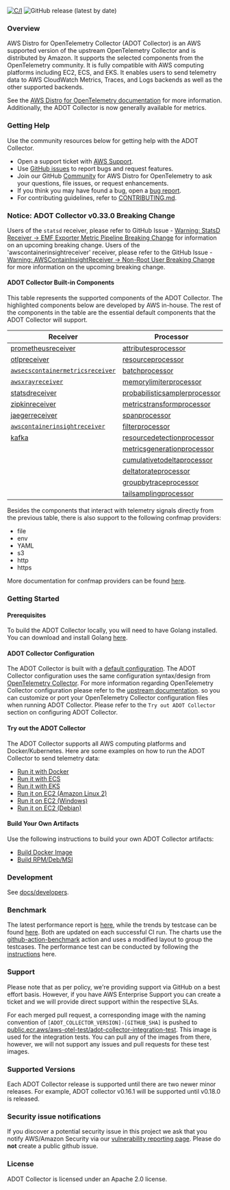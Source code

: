 [![C/I](https://github.com/aws-observability/aws-otel-collector/actions/workflows/CI.yml/badge.svg?branch=main)](https://github.com/aws-observability/aws-otel-collector/actions/workflows/CI.yml)
![GitHub release (latest by date)](https://img.shields.io/github/v/release/aws-observability/aws-otel-collector)



### Overview

AWS Distro for OpenTelemetry Collector (ADOT Collector) is an AWS supported version of the upstream OpenTelemetry Collector and is distributed by Amazon. It supports the selected components from the OpenTelemetry community. It is fully compatible with AWS computing platforms including EC2, ECS, and EKS. It enables users to send telemetry data to AWS CloudWatch Metrics, Traces, and Logs backends as well as the other supported backends.

See the [AWS Distro for OpenTelemetry documentation](https://aws-otel.github.io/docs/getting-started/collector) for more information. Additionally, the ADOT Collector is now generally available for metrics.

### Getting Help

Use the community resources below for getting help with the ADOT Collector.
* Open a support ticket with [AWS Support](http://docs.aws.amazon.com/awssupport/latest/user/getting-started.html).
* Use [GitHub issues](https://github.com/aws-observability/aws-otel-collector/issues) to report bugs and request features.
* Join our GitHub [Community](https://github.com/aws-observability/aws-otel-community) for AWS Distro for OpenTelemetry to ask your questions, file issues, or request enhancements.
* If you think you may have found a bug, open a [bug report](https://github.com/aws-observability/aws-otel-collector/issues/new?template=bug_report.md).
* For contributing guidelines, refer to [CONTRIBUTING.md](CONTRIBUTING.md).

### Notice: ADOT Collector v0.33.0 Breaking Change
Users of the `statsd` receiver, please refer to GitHub Issue - [Warning: StatsD Receiver → EMF Exporter Metric Pipeline Breaking Change](https://github.com/aws-observability/aws-otel-collector/issues/2249)
for information on an upcoming breaking change.
Users of the 'awscontainerinsightreceiver' receiver, please refer to the GitHub Issue - [Warning: AWSContainInsightReceiver → Non-Root User Breaking Change](https://github.com/aws-observability/aws-otel-collector/issues/****) for more information on the upcoming breaking change.

#### ADOT Collector Built-in Components

This table represents the supported components of the ADOT Collector. The highlighted components below are developed by AWS in-house. The rest of the components in the table are the essential default components that the ADOT Collector will support.

| Receiver                        | Processor                     | Exporter                           | Extensions             |
|---------------------------------|-------------------------------|------------------------------------|------------------------|
| [prometheusreceiver](https://github.com/open-telemetry/opentelemetry-collector-contrib/tree/main/receiver/prometheusreceiver#prometheus-receiver)              | [attributesprocessor](https://github.com/open-telemetry/opentelemetry-collector-contrib/tree/main/processor/attributesprocessor#attributes-processor)           | [`awsxrayexporter`](https://github.com/open-telemetry/opentelemetry-collector-contrib/tree/main/exporter/awsxrayexporter)                  | [healthcheckextension](https://github.com/open-telemetry/opentelemetry-collector-contrib/tree/main/extension/healthcheckextension#health-check)   |
| [otlpreceiver](https://github.com/open-telemetry/opentelemetry-collector/tree/main/receiver/otlpreceiver#otlp-receiver)                    | [resourceprocessor](https://github.com/open-telemetry/opentelemetry-collector-contrib/tree/main/processor/resourceprocessor#resource-processor)             | [`awsemfexporter`](https://github.com/open-telemetry/opentelemetry-collector-contrib/tree/main/exporter/awsemfexporter)                   | [pprofextension](https://github.com/open-telemetry/opentelemetry-collector-contrib/tree/main/extension/pprofextension#performance-profiler)         |
| [`awsecscontainermetricsreceiver`](https://github.com/open-telemetry/opentelemetry-collector-contrib/tree/main/receiver/awsecscontainermetricsreceiver) | [batchprocessor](https://github.com/open-telemetry/opentelemetry-collector/tree/main/processor/batchprocessor#batch-processor)                |  [prometheusremotewriteexporter](https://github.com/open-telemetry/opentelemetry-collector-contrib/tree/main/exporter/prometheusremotewriteexporter#prometheus-remote-write-exporter)     | [zpagesextension](https://github.com/open-telemetry/opentelemetry-collector/tree/main/extension/zpagesextension#zpages)        |
| [`awsxrayreceiver`](https://github.com/open-telemetry/opentelemetry-collector-contrib/tree/main/receiver/awsxrayreceiver)               | [memorylimiterprocessor](https://github.com/open-telemetry/opentelemetry-collector/tree/main/processor/memorylimiterprocessor#memory-limiter-processor)        | [loggingexporter](https://github.com/open-telemetry/opentelemetry-collector/tree/main/exporter/loggingexporter#logging-exporter)                    | [`ecsobserver`](https://github.com/open-telemetry/opentelemetry-collector-contrib/tree/main/extension/observer/ecsobserver)          |
| [statsdreceiver](https://github.com/open-telemetry/opentelemetry-collector-contrib/tree/main/receiver/statsdreceiver#statsd-receiver)                  | [probabilisticsamplerprocessor](https://github.com/open-telemetry/opentelemetry-collector-contrib/tree/main/processor/probabilisticsamplerprocessor#probabilistic-sampling-processor) | [otlpexporter](https://github.com/open-telemetry/opentelemetry-collector/tree/main/exporter/otlpexporter)                       | [`awsproxy`](https://github.com/open-telemetry/opentelemetry-collector-contrib/tree/main/extension/awsproxy)             |
| [zipkinreceiver](https://github.com/open-telemetry/opentelemetry-collector-contrib/tree/main/receiver/zipkinreceiver#zipkin-receiver)                  | [metricstransformprocessor](https://github.com/open-telemetry/opentelemetry-collector-contrib/tree/main/processor/metricstransformprocessor#metrics-transform-processor)     | [fileexporter](https://github.com/open-telemetry/opentelemetry-collector-contrib/tree/main/exporter/fileexporter#file-exporter)                       | [ballastextention](https://github.com/open-telemetry/opentelemetry-collector/tree/main/extension/ballastextension#memory-ballast)       |
| [jaegerreceiver](https://github.com/open-telemetry/opentelemetry-collector-contrib/tree/main/receiver/jaegerreceiver#jaeger-receiver)                  | [spanprocessor](https://github.com/open-telemetry/opentelemetry-collector-contrib/tree/main/processor/spanprocessor#span-processor)                 | [otlphttpexporter](https://github.com/open-telemetry/opentelemetry-collector/tree/main/exporter/otlphttpexporter#otlphttp-exporter)                   | [`sigv4authextension`](https://github.com/open-telemetry/opentelemetry-collector-contrib/tree/main/extension/sigv4authextension)   |
| [`awscontainerinsightreceiver`](https://github.com/open-telemetry/opentelemetry-collector-contrib/tree/main/receiver/awscontainerinsightreceiver)   | [filterprocessor](https://github.com/open-telemetry/opentelemetry-collector-contrib/tree/main/processor/filterprocessor#filter-processor)               | [prometheusexporter](https://github.com/open-telemetry/opentelemetry-collector-contrib/tree/main/exporter/prometheusexporter#prometheus-exporter)                 |                        |
| [kafka](https://github.com/open-telemetry/opentelemetry-collector-contrib/tree/main/receiver/kafkareceiver)                                | [resourcedetectionprocessor](https://github.com/open-telemetry/opentelemetry-collector-contrib/tree/main/processor/resourcedetectionprocessor#resource-detection-processor)    | [datadogexporter](https://github.com/open-telemetry/opentelemetry-collector-contrib/tree/main/exporter/datadogexporter#datadog-exporter)                    |                        |
|                                 | [metricsgenerationprocessor](https://github.com/open-telemetry/opentelemetry-collector-contrib/tree/main/processor/metricsgenerationprocessor#metrics-generation-processor)  | [dynatraceexporter](https://github.com/open-telemetry/opentelemetry-collector-contrib/tree/main/exporter/dynatraceexporter#dynatrace-exporter)                  |                        |
|                                 | [cumulativetodeltaprocessor](https://github.com/open-telemetry/opentelemetry-collector-contrib/tree/main/processor/cumulativetodeltaprocessor#cumulative-to-delta-processor)    | [sapmexporter](https://github.com/open-telemetry/opentelemetry-collector-contrib/tree/main/exporter/sapmexporter#sapm-exporter)                       |                        |
|                                 | [deltatorateprocessor](https://github.com/open-telemetry/opentelemetry-collector-contrib/tree/main/processor/deltatorateprocessor#delta-to-rate-processor)          | [signalfxexporter](https://github.com/open-telemetry/opentelemetry-collector-contrib/tree/main/exporter/signalfxexporter#signalfx-metrics-exporter)                   |                        |
|                                 | [groupbytraceprocessor](https://github.com/open-telemetry/opentelemetry-collector-contrib/tree/main/processor/groupbytraceprocessor)                              | [logzioexporter](https://github.com/open-telemetry/opentelemetry-collector-contrib/tree/main/exporter/logzioexporter#logzio-exporter)                     |                        |
|                                 | [tailsamplingprocessor](https://github.com/open-telemetry/opentelemetry-collector-contrib/tree/main/processor/tailsamplingprocessor)                              | [kafka](https://github.com/open-telemetry/opentelemetry-collector-contrib/tree/main/exporter/kafkaexporter)|           |

Besides the components that interact with telemetry signals directly from the previous table, there is also support to the following confmap providers:

* file
* env
* YAML
* s3
* http
* https

More documentation for confmap providers can be found [here](https://aws-otel.github.io/docs/components/confmap-providers).

### Getting Started

#### Prerequisites

To build the ADOT Collector locally, you will need to have Golang installed. You can download and install Golang [here](https://golang.org/doc/install).

#### ADOT Collector Configuration

The ADOT Collector is built with a [default configuration](https://github.com/aws-observability/aws-otel-collector/blob/main/config.yaml).
The ADOT Collector configuration uses the same configuration syntax/design from [OpenTelemetry Collector](https://github.com/open-telemetry/opentelemetry-collector). For more information regarding OpenTelemetry Collector configuration please refer to the [upstream documentation](https://opentelemetry.io/docs/collector/configuration/). 
so you can customize or port your OpenTelemetry Collector configuration files when running ADOT Collector. Please refer to the `Try out ADOT Collector` section on configuring ADOT Collector.

#### Try out the ADOT Collector

The ADOT Collector supports all AWS computing platforms and Docker/Kubernetes. Here are some examples on how to run the ADOT Collector to send telemetry data:

* [Run it with Docker](docs/developers/docker-demo.md)
* [Run it with ECS](https://aws-otel.github.io/docs/setup/ecs)
* [Run it with EKS](https://aws-otel.github.io/docs/getting-started/adot-eks-add-on)
* [Run it on EC2 (Amazon Linux 2)](docs/developers/linux-rpm-demo.md)
* [Run it on EC2 (Windows)](docs/developers/windows-other-demo.md)
* [Run it on EC2 (Debian)](docs/developers/debian-deb-demo.md)

#### Build Your Own Artifacts

Use the following instructions to build your own ADOT Collector artifacts:

* [Build Docker Image](docs/developers/build-docker.md)
* [Build RPM/Deb/MSI](docs/developers/build-aoc.md)

### Development

See [docs/developers](docs/developers/README.md).

### Benchmark

The latest performance report is [here](https://aws-observability.github.io/aws-otel-collector/benchmark/report), while the trends by testcase can be found [here](https://aws-observability.github.io/aws-otel-collector/benchmark/trend).
Both are updated on each successful CI run. The charts use the [github-action-benchmark](https://github.com/benchmark-action/github-action-benchmark) action and uses a modified layout to group the testcases.
The performance test can be conducted by following the [instructions](https://github.com/aws-observability/aws-otel-test-framework/blob/terraform/docs/get-performance-model.md) here.

### Support

 Please note that as per policy, we're providing support via GitHub on a best effort basis. However, if you have AWS Enterprise Support you can create a ticket and we will provide direct support within the respective SLAs.

For each merged pull request, a corresponding image with the naming convention of ```[ADOT_COLLECTOR_VERSION]-[GITHUB_SHA]``` is pushed to [public.ecr.aws/aws-otel-test/adot-collector-integration-test](https://gallery.ecr.aws/aws-otel-test/adot-collector-integration-test). 
This image is used for the integration tests. You can pull any of the images from there, however, we will not support any issues and pull requests for these test images.

### Supported Versions

Each ADOT Collector release is supported until there are two newer minor releases. For example, ADOT collector v0.16.1 will be supported until v0.18.0 is released.

### Security issue notifications
If you discover a potential security issue in this project we ask that you notify AWS/Amazon Security via our [vulnerability reporting page](http://aws.amazon.com/security/vulnerability-reporting/). Please do **not** create a public github issue.

### License

ADOT Collector is licensed under an Apache 2.0 license.
